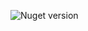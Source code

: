 ![Nuget version](https://img.shields.io/nuget/v/MyJetWallet.BitGo.Settings?label=MyJetWallet.BitGo.Settings&style=social)
